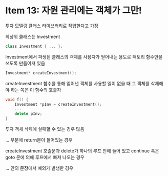 # Item 13: 자원 관리에는 객체가 그만!

투자 모델링 클래스 라이브러리로 작업한다고 가정

최상위 클래스는 Investment

```c++
class Investment { ... };
```

Investment에서 파생된 클래스의 객체를 사용자가 얻어내는 용도로 팩토리 함수만을 쓰도록 만들어져 있음

```c++
Investment* createInvestment();
```

createInvestment 함수를 통해 얻어낸 객체를 사용할 일이 없을 때 그 객체를 삭제해야 하는 쪽은 이 함수의 호출자

```c++
void f() {
    Investment *pInv = createInvestment();
    ...
    delete pInv;
}
```

투자 객체 삭제에 실패할 수 있는 경우 많음

... 부분에 return문이 들어있는 경우

createInvestment 호출문과 delete가 하나의 루프 안에 들어 있고 continue 혹은 goto 문에 의해 루프에서 빠져 나오는 경우

... 안의 문장에서 예외가 발생한 경우

